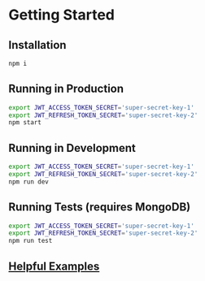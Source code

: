# Getting Started

## Installation
```sh
npm i
```

## Running in Production
```sh
export JWT_ACCESS_TOKEN_SECRET='super-secret-key-1'
export JWT_REFRESH_TOKEN_SECRET='super-secret-key-2'
npm start
```

## Running in Development
```sh
export JWT_ACCESS_TOKEN_SECRET='super-secret-key-1'
export JWT_REFRESH_TOKEN_SECRET='super-secret-key-2'
npm run dev
```

## Running Tests (requires MongoDB)
```sh
export JWT_ACCESS_TOKEN_SECRET='super-secret-key-1'
export JWT_REFRESH_TOKEN_SECRET='super-secret-key-2'
npm run test
```

## [Helpful Examples](./rest/auth.rest)
